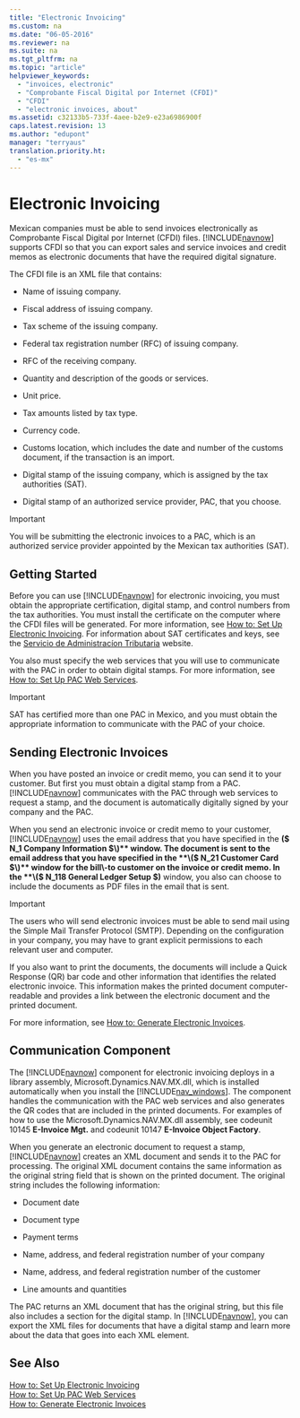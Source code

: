 ```yaml
---
title: "Electronic Invoicing"
ms.custom: na
ms.date: "06-05-2016"
ms.reviewer: na
ms.suite: na
ms.tgt_pltfrm: na
ms.topic: "article"
helpviewer_keywords: 
  - "invoices, electronic"
  - "Comprobante Fiscal Digital por Internet (CFDI)"
  - "CFDI"
  - "electronic invoices, about"
ms.assetid: c32133b5-733f-4aee-b2e9-e23a6986900f
caps.latest.revision: 13
ms.author: "edupont"
manager: "terryaus"
translation.priority.ht: 
  - "es-mx"
---
```

# Electronic Invoicing
Mexican companies must be able to send invoices electronically as Comprobante Fiscal Digital por Internet \(CFDI\) files. [!INCLUDE[navnow](../../ApplicationDesign/includes/navnow_md.md)] supports CFDI so that you can export sales and service invoices and credit memos as electronic documents that have the required digital signature.  
  
 The CFDI file is an XML file that contains:  
  
-   Name of issuing company.  
  
-   Fiscal address of issuing company.  
  
-   Tax scheme of the issuing company.  
  
-   Federal tax registration number \(RFC\) of issuing company.  
  
-   RFC of the receiving company.  
  
-   Quantity and description of the goods or services.  
  
-   Unit price.  
  
-   Tax amounts listed by tax type.  
  
-   Currency code.  
  
-   Customs location, which includes the date and number of the customs document, if the transaction is an import.  
  
-   Digital stamp of the issuing company, which is assigned by the tax authorities \(SAT\).  
  
-   Digital stamp of an authorized service provider, PAC, that you choose.  
  
> [!IMPORTANT]  
>  You will be submitting the electronic invoices to a PAC, which is an authorized service provider appointed by the Mexican tax authorities \(SAT\).  
  
## Getting Started  
 Before you can use [!INCLUDE[navnow](../../ApplicationDesign/includes/navnow_md.md)] for electronic invoicing, you must obtain the appropriate certification, digital stamp, and control numbers from the tax authorities. You must install the certificate on the computer where the CFDI files will be generated. For more information, see [How to: Set Up Electronic Invoicing](../../LocalFunctionalityForMicrosoftDynamicsNav2016/Mexico/how-to-set-up-electronic-invoicing.md). For information about SAT certificates and keys, see the [Servicio de Administracíon Tributaria](http://go.microsoft.com/fwlink/?LinkId=242772) website.  
  
 You also must specify the web services that you will use to communicate with the PAC in order to obtain digital stamps. For more information, see [How to: Set Up PAC Web Services](../../LocalFunctionalityForMicrosoftDynamicsNav2016/Mexico/how-to-set-up-pac-web-services.md).  
  
> [!IMPORTANT]  
>  SAT has certified more than one PAC in Mexico, and you must obtain the appropriate information to communicate with the PAC of your choice.  
  
## Sending Electronic Invoices  
 When you have posted an invoice or credit memo, you can send it to your customer. But first you must obtain a digital stamp from a PAC. [!INCLUDE[navnow](../../ApplicationDesign/includes/navnow_md.md)] communicates with the PAC through web services to request a stamp, and the document is automatically digitally signed by your company and the PAC.  
  
 When you send an electronic invoice or credit memo to your customer, [!INCLUDE[navnow](../../ApplicationDesign/includes/navnow_md.md)] uses the email address that you have specified in the **\($ N\_1 Company Information $\)** window. The document is sent to the email address that you have specified in the **\($ N\_21 Customer Card $\)** window for the bill\-to customer on the invoice or credit memo. In the **\($ N\_118 General Ledger Setup $\)** window, you also can choose to include the documents as PDF files in the email that is sent.  
  
> [!IMPORTANT]  
>  The users who will send electronic invoices must be able to send mail using the Simple Mail Transfer Protocol \(SMTP\). Depending on the configuration in your company, you may have to grant explicit permissions to each relevant user and computer.  
  
 If you also want to print the documents, the documents will include a Quick Response \(QR\) bar code and other information that identifies the related electronic invoice. This information makes the printed document computer\-readable and provides a link between the electronic document and the printed document.  
  
 For more information, see [How to: Generate Electronic Invoices](../../LocalFunctionalityForMicrosoftDynamicsNav2016/Mexico/how-to-generate-electronic-invoices.md).  
  
## Communication Component  
 The [!INCLUDE[navnow](../../ApplicationDesign/includes/navnow_md.md)] component for electronic invoicing deploys in a library assembly, Microsoft.Dynamics.NAV.MX.dll, which is installed automatically when you install the [!INCLUDE[nav_windows](../../BusinessFunctionality/IntegratingWithMicrosoftOffice/includes/nav_windows_md.md)]. The component handles the communication with the PAC web services and also generates the QR codes that are included in the printed documents. For examples of how to use the Microsoft.Dynamics.NAV.MX.dll assembly, see codeunit 10145 **E\-Invoice Mgt.** and codeunit 10147 **E\-Invoice Object Factory**.  
  
 When you generate an electronic document to request a stamp, [!INCLUDE[navnow](../../ApplicationDesign/includes/navnow_md.md)] creates an XML document and sends it to the PAC for processing. The original XML document contains the same information as the original string field that is shown on the printed document. The original string includes the following information:  
  
-   Document date  
  
-   Document type  
  
-   Payment terms  
  
-   Name, address, and federal registration number of your company  
  
-   Name, address, and federal registration number of the customer  
  
-   Line amounts and quantities  
  
 The PAC returns an XML document that has the original string, but this file also includes a section for the digital stamp. In [!INCLUDE[navnow](../../ApplicationDesign/includes/navnow_md.md)], you can export the XML files for documents that have a digital stamp and learn more about the data that goes into each XML element.  
  
## See Also  
 [How to: Set Up Electronic Invoicing](../../LocalFunctionalityForMicrosoftDynamicsNav2016/Mexico/how-to-set-up-electronic-invoicing.md)   
 [How to: Set Up PAC Web Services](../../LocalFunctionalityForMicrosoftDynamicsNav2016/Mexico/how-to-set-up-pac-web-services.md)   
 [How to: Generate Electronic Invoices](../../LocalFunctionalityForMicrosoftDynamicsNav2016/Mexico/how-to-generate-electronic-invoices.md)